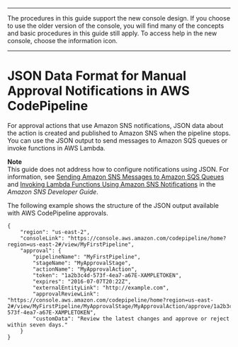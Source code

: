 --------

The procedures in this guide support the new console design\. If you choose to use the older version of the console, you will find many of the concepts and basic procedures in this guide still apply\. To access help in the new console, choose the information icon\.

--------

# JSON Data Format for Manual Approval Notifications in AWS CodePipeline<a name="approvals-json-format"></a>

For approval actions that use Amazon SNS notifications, JSON data about the action is created and published to Amazon SNS when the pipeline stops\. You can use the JSON output to send messages to Amazon SQS queues or invoke functions in AWS Lambda\. 

**Note**  
This guide does not address how to configure notifications using JSON\. For information, see [Sending Amazon SNS Messages to Amazon SQS Queues](https://docs.aws.amazon.com/sns/latest/dg/SendMessageToSQS.html) and [Invoking Lambda Functions Using Amazon SNS Notifications](https://docs.aws.amazon.com/sns/latest/dg/sns-lambda.html) in the *Amazon SNS Developer Guide*\.

The following example shows the structure of the JSON output available with AWS CodePipeline approvals\.

```
{
    "region": "us-east-2",
    "consoleLink": "https://console.aws.amazon.com/codepipeline/home?region=us-east-2#/view/MyFirstPipeline",
    "approval": {
        "pipelineName": "MyFirstPipeline",
        "stageName": "MyApprovalStage",
        "actionName": "MyApprovalAction",
        "token": "1a2b3c4d-573f-4ea7-a67E-XAMPLETOKEN",
        "expires": "2016-07-07T20:22Z",
        "externalEntityLink": "http://example.com",
        "approvalReviewLink": "https://console.aws.amazon.com/codepipeline/home?region=us-east-2#/view/MyFirstPipeline/MyApprovalStage/MyApprovalAction/approve/1a2b3c4d-573f-4ea7-a67E-XAMPLETOKEN",
        "customData": "Review the latest changes and approve or reject within seven days."
    }
}
```